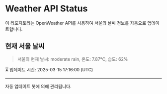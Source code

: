 
# Weather API Status

이 리포지토리는 OpenWeather API를 사용하여 서울의 날씨 정보를 자동으로 업데이트합니다.

## 현재 서울 날씨
> 서울의 현재 날씨: moderate rain, 온도: 7.87°C, 습도: 62%

⏳ 업데이트 시간: 2025-03-15 17:16:00 (UTC)

---
자동 업데이트 봇에 의해 관리됩니다.
